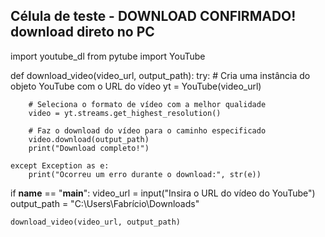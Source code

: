 ## Célula de teste - DOWNLOAD CONFIRMADO! download direto no PC

import youtube_dl
from pytube import YouTube

def download_video(video_url, output_path):
    try:
        # Cria uma instância do objeto YouTube com o URL do vídeo
        yt = YouTube(video_url)

        # Seleciona o formato de vídeo com a melhor qualidade
        video = yt.streams.get_highest_resolution()

        # Faz o download do vídeo para o caminho especificado
        video.download(output_path)
        print("Download completo!")

    except Exception as e:
        print("Ocorreu um erro durante o download:", str(e))

if __name__ == "__main__":
    video_url = input("Insira o URL do vídeo do YouTube")
    output_path = "C:\\Users\\Fabrício\\Downloads"
    
    download_video(video_url, output_path)
